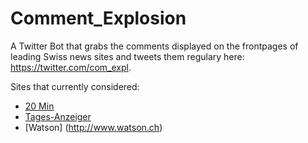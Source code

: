 # Comment_Explosion

A Twitter Bot that grabs the comments displayed on the frontpages of leading Swiss news sites and tweets them regulary here: https://twitter.com/com_expl.

Sites that currently considered:
* [20 Min](http://www.20min.ch)
* [Tages-Anzeiger](http://www.tagesanzeiger.ch)
* [Watson] (http://www.watson.ch)
